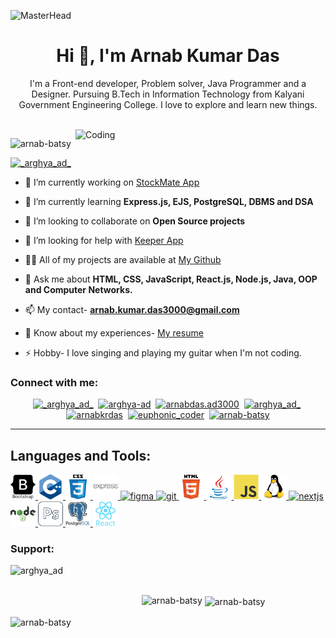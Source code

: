 ![MasterHead](https://media.licdn.com/dms/image/D5616AQE6yfiZyUP5TA/profile-displaybackgroundimage-shrink_350_1400/0/1703702352060?e=1709164800&v=beta&t=qMsnRf0o1978qKYFeWpVU7gwWnjLrW5ax7ZM_qR7UeI)
<h1 align="center">Hi 👋, I'm Arnab Kumar Das</h1>
<p align="center"> I'm a Front-end developer, Problem solver, Java Programmer and a Designer. Pursuing B.Tech in Information Technology from Kalyani Government Engineering College. I love to explore and learn new things. </p>
<br>
<img align="right" alt="Coding" width="400" src="https://cdn.dribbble.com/users/730703/screenshots/6581243/avento.gif">

<p align="left"> <img src="https://komarev.com/ghpvc/?username=arnab-batsy&label=Profile%20views&color=0e75b6&style=flat" alt="arnab-batsy" /> </p>

<p align="left"> <a href="https://twitter.com/_arghya_ad_" target="blank"><img src="https://img.shields.io/twitter/follow/_arghya_ad_?logo=twitter&style=for-the-badge" alt="_arghya_ad_" /></a> </p>

- 🔭 I’m currently working on [StockMate App](https://github.com/Arnab-batsy/Stock-Mate)

- 🌱 I’m currently learning **Express.js, EJS, PostgreSQL, DBMS and DSA**

- 👯 I’m looking to collaborate on **Open Source projects**

- 🤝 I’m looking for help with [Keeper App](https://github.com/Arnab-batsy/Keeper-App)

- 👨‍💻 All of my projects are available at [My Github](https://github.com/Arnab-batsy)

- 💬 Ask me about **HTML, CSS, JavaScript, React.js, Node.js, Java, OOP and Computer Networks.**

- 📫 My contact- **arnab.kumar.das3000@gmail.com**

- 📄 Know about my experiences- [My resume](https://drive.google.com/file/d/1aZTa1f0mcxoqzCjtupDKOxmiG7kjJM0r/view)

- ⚡ Hobby- I love singing and playing my guitar when I'm not coding.

<h3 align="left">Connect with me:</h3>

<p align="center">
<a href="https://twitter.com/_arghya_ad_" target="blank"><img src="https://img.shields.io/badge/Twitter-1da1f2?style=for-the-badge&logo=twitter&logoColor=white" alt="_arghya_ad_" /></a>&nbsp;
<a href="https://linkedin.com/in/arghya-ad" target="blank"><img src="https://img.shields.io/badge/LinkedIn-0077b5?style=for-the-badge&logo=linkedin" alt="arghya-ad" /></a>&nbsp;
<a href="https://fb.com/arnabdas.ad3000" target="blank"><img src="https://img.shields.io/badge/Facebook-0866ff?style=for-the-badge&logo=facebook" alt="arnabdas.ad3000" /></a>&nbsp;
<a href="https://instagram.com/arghya_ad_" target="blank"><img src="https://img.shields.io/badge/instagram-f6096c?style=for-the-badge&logo=instagram&logoColor=white" alt="arghya_ad_" /></a>&nbsp;
<a href="https://www.youtube.com/@Epiphany3000" target="blank"><img src="https://img.shields.io/badge/youtube-f60002?style=for-the-badge&logo=youtube" alt="arnabkrdas" /></a>&nbsp;
<a href="https://www.leetcode.com/euphonic_coder" target="blank"><img src="https://img.shields.io/badge/leetcode-000000?style=for-the-badge&logo=leetcode&logoColor=white&labelColor=f89f1b" alt="euphonic_coder" /></a>&nbsp;
<a href="https://codesandbox.com/arnab-batsy" target="blank"><img src="https://img.shields.io/badge/codesandbox-152025?style=for-the-badge&logo=codesandbox" alt="arnab-batsy" /></a>
</p>
<hr>

<h2 align="left">Languages and Tools:</h2>

<p align="left"> 
 
<a href="https://getbootstrap.com" target="_blank" rel="noreferrer"> <img src="https://raw.githubusercontent.com/devicons/devicon/master/icons/bootstrap/bootstrap-plain-wordmark.svg" alt="bootstrap" width="40" height="40"/> </a> 
<a href="https://www.w3schools.com/cpp/" target="_blank" rel="noreferrer"> <img src="https://raw.githubusercontent.com/devicons/devicon/master/icons/cplusplus/cplusplus-original.svg" alt="cplusplus" width="40" height="40"/> </a> 
<a href="https://www.w3schools.com/css/" target="_blank" rel="noreferrer"> <img src="https://raw.githubusercontent.com/devicons/devicon/master/icons/css3/css3-original-wordmark.svg" alt="css3" width="40" height="40"/> </a> 
<a href="https://expressjs.com" target="_blank" rel="noreferrer"> <img src="https://raw.githubusercontent.com/devicons/devicon/master/icons/express/express-original-wordmark.svg" alt="express" width="40" height="40"/> </a> 
<a href="https://www.figma.com/" target="_blank" rel="noreferrer"> <img src="https://www.vectorlogo.zone/logos/figma/figma-icon.svg" alt="figma" width="40" height="40"/> </a> 
<a href="https://git-scm.com/" target="_blank" rel="noreferrer"> <img src="https://www.vectorlogo.zone/logos/git-scm/git-scm-icon.svg" alt="git" width="40" height="40"/> </a> <a href="https://www.w3.org/html/" target="_blank" rel="noreferrer"> <img src="https://raw.githubusercontent.com/devicons/devicon/master/icons/html5/html5-original-wordmark.svg" alt="html5" width="40" height="40"/> </a> <a href="https://www.java.com" target="_blank" rel="noreferrer"> <img src="https://raw.githubusercontent.com/devicons/devicon/master/icons/java/java-original.svg" alt="java" width="40" height="40"/> </a> <a href="https://developer.mozilla.org/en-US/docs/Web/JavaScript" target="_blank" rel="noreferrer"> <img src="https://raw.githubusercontent.com/devicons/devicon/master/icons/javascript/javascript-original.svg" alt="javascript" width="40" height="40"/> </a> <a href="https://www.linux.org/" target="_blank" rel="noreferrer"> <img src="https://raw.githubusercontent.com/devicons/devicon/master/icons/linux/linux-original.svg" alt="linux" width="40" height="40"/> </a> <a href="https://nextjs.org/" target="_blank" rel="noreferrer"> <img src="https://cdn.worldvectorlogo.com/logos/nextjs-2.svg" alt="nextjs" width="40" height="40"/> </a> <a href="https://nodejs.org" target="_blank" rel="noreferrer"> <img src="https://raw.githubusercontent.com/devicons/devicon/master/icons/nodejs/nodejs-original-wordmark.svg" alt="nodejs" width="40" height="40"/> </a> <a href="https://www.photoshop.com/en" target="_blank" rel="noreferrer"> <img src="https://raw.githubusercontent.com/devicons/devicon/master/icons/photoshop/photoshop-line.svg" alt="photoshop" width="40" height="40"/> </a> <a href="https://www.postgresql.org" target="_blank" rel="noreferrer"> <img src="https://raw.githubusercontent.com/devicons/devicon/master/icons/postgresql/postgresql-original-wordmark.svg" alt="postgresql" width="40" height="40"/> </a> <a href="https://reactjs.org/" target="_blank" rel="noreferrer"> <img src="https://raw.githubusercontent.com/devicons/devicon/master/icons/react/react-original-wordmark.svg" alt="react" width="40" height="40"/> </a> </p>

<h3 align="left">Support:</h3>
<p><a href="https://www.buymeacoffee.com/arghya_ad"> <img align="left" src="https://cdn.buymeacoffee.com/buttons/v2/default-yellow.png" height="50" width="210" alt="arghya_ad" /></a></p><br><br>

<p><img align="left" src="https://github-readme-stats.vercel.app/api/top-langs?username=arnab-batsy&show_icons=true&locale=en&layout=compact" alt="arnab-batsy" /></p>

<p>&nbsp;<img align="center" src="https://github-readme-stats.vercel.app/api?username=arnab-batsy&show_icons=true&locale=en" alt="arnab-batsy" /></p>

<p><img align="center" src="https://github-readme-streak-stats.herokuapp.com/?user=arnab-batsy&" alt="arnab-batsy" /></p>


<!--
**Arnab-batsy/Arnab-batsy** is a ✨ _special_ ✨ repository because its `README.md` (this file) appears on your GitHub profile.
Here are some ideas to get you started:

-->
